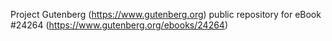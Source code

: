 Project Gutenberg (https://www.gutenberg.org) public repository for eBook #24264 (https://www.gutenberg.org/ebooks/24264)

